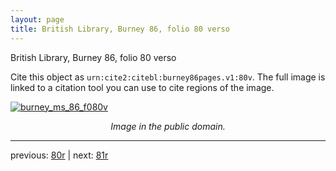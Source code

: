 ```yaml
---
layout: page
title: British Library, Burney 86, folio 80 verso
---
```


British Library, Burney 86, folio 80 verso

Cite this object as `urn:cite2:citebl:burney86pages.v1:80v`.  The full image is linked to a citation tool you can use to cite regions of the image.

[![burney_ms_86_f080v](http://www.homermultitext.org/iipsrv?IIIF=/project/homer/pyramidal/deepzoom/citebl/burney86imgs/v1/burney_ms_86_f080v.tif/full/800,/0/default.jpg)](http://www.homermultitext.org/ict2/?urn=urn:cite2:citebl:burney86imgs.v1:burney_ms_86_f080v) 

<p style="text-align: center; font-style: italic;">Image in the public domain.</p>

---

previous: [80r](../80r/) | next: [81r](../81r/)